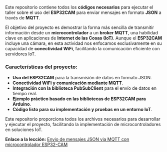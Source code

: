 Este repositorio contiene todos los **códigos necesarios** para ejecutar el taller sobre el uso del **ESP32CAM** para enviar mensajes en formato **JSON** a través de **MQTT**.  

El objetivo del proyecto es demostrar la forma más sencilla de transmitir información desde un **microcontrolador** a un **broker MQTT**, una habilidad clave en aplicaciones de **Internet de las Cosas (IoT)**. Aunque el **ESP32CAM** incluye una cámara, en esta actividad nos enfocamos exclusivamente en su capacidad de **conectividad WiFi**, facilitando la comunicación eficiente con servidores IoT.  

### Características del proyecto:  
- **Uso del ESP32CAM** para la transmisión de datos en formato JSON. 
- **Conectividad WiFi y comunicación mediante MQTT**. 
- **Integración con la biblioteca PubSubClient** para el envío de datos en tiempo real.  
- **Ejemplo práctico basado en las bibliotecas de ESP32CAM para Arduino**. 
- **Código listo para su implementación y pruebas en un entorno IoT**. 

Este repositorio proporciona todos los archivos necesarios para desarrollar y ejecutar el proyecto, facilitando la implementación de microcontroladores en soluciones IoT.  

**Enlace a la lección:** [Envio de mensajes JSON via MQTT con microcontrolador ESP32-CAM](https://edu.codigoiot.com/mod/subcourse/view.php?id=4584)
